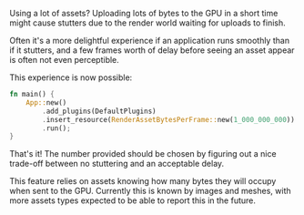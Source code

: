 <!-- Throttle: https://github.com/bevyengine/bevy/pull/12622 -->

Using a lot of assets? Uploading lots of bytes to the GPU in a short time might cause stutters due to the render world waiting for uploads to finish.

Often it's a more delightful experience if an application runs smoothly than if it stutters, and a few frames worth of delay before seeing an asset appear
is often not even perceptible.

This experience is now possible:

```rust
fn main() {
    App::new()
        .add_plugins(DefaultPlugins)
        .insert_resource(RenderAssetBytesPerFrame::new(1_000_000_000)) // Tune to your situation by experimenting!
        .run();
}
```

That's it!
The number provided should be chosen by figuring out a nice trade-off between no stuttering and an acceptable delay.

This feature relies on assets knowing how many bytes they will occupy when sent to the GPU.
Currently this is known by images and meshes, with more assets types expected to be able to report this in the future.
